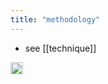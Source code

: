 ```yaml
---
title: "methodology"
---
```


- see [[technique]]

<img src='https://scrapbox.io/api/pages/nishio/en/icon' alt='en.icon' height="19.5"/>